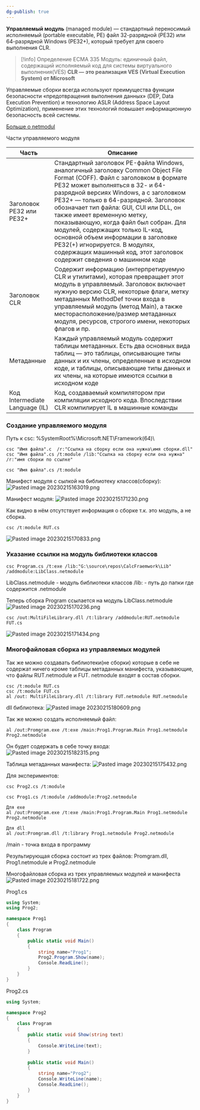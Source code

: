 ```yaml
---
dg-publish: true
---
```


**Управляемый модуль** (managed module) — стандартный переносимый исполняемый (portable executable, PE) файл 32-разрядной (PE32) или 64-разрядной Windows (PE32+), который требует для своего выполнения CLR. 
> [!info] Определение ECMA 335
>  Модуль: единичный файл, содержащий исполняемый код для системы виртуального выполнения(VES)
>  **CLR — это реализация VES (Virtual Execution System) от Microsoft**

Управляемые сборки всегда используют преимущества функции безопасности «предотвращения выполнения данных» (DEP, Data Execution Prevention) и технологию ASLR (Address Space Layout Optimization), применение этих технологий повышает информационную безопасность всей системы.

[Больше о netmodul](https://ru.stackoverflow.com/questions/1161449/%D0%A7%D1%82%D0%BE-%D1%82%D0%B0%D0%BA%D0%BE%D0%B5-netmodule-%D0%B8-%D0%BA%D0%B0%D0%BA-%D0%BE%D0%BD-%D1%81%D0%B2%D1%8F%D0%B7%D0%B0%D0%BD-%D1%81-%D1%83%D0%BF%D1%80%D0%B0%D0%B2%D0%BB%D1%8F%D0%B5%D0%BC%D1%8B%D0%BC-%D0%BC%D0%BE%D0%B4%D1%83%D0%BB%D0%B5%D0%BC)

Части управляемого модуля

| Часть                          | Описание                                                                                                                                                                                                                                                                                                                                                                                                                                                                                                                                              |
| ------------------------------ | ----------------------------------------------------------------------------------------------------------------------------------------------------------------------------------------------------------------------------------------------------------------------------------------------------------------------------------------------------------------------------------------------------------------------------------------------------------------------------------------------------------------------------------------------------- |
| Заголовок PE32 или PE32+       | Стандартный заголовок PE-файла Windows, аналогичный заголовку Common Object File Format (COFF). Файл с заголовком в формате PE32 может выполняться в 32- и 64-разрядной версиях Windows, а с заголовком PE32+ — только в 64-разрядной. Заголовок обозначает тип файла: GUI, CUI или DLL, он также имеет временную метку, показывающую, когда файл был собран. Для модулей, содержащих только IL-код, основной объем информации в заголовке PE32(+) игнорируется. В модулях, содержащих машинный код, этот заголовок содержит сведения о машинном коде |
| Заголовок CLR                  | Содержит информацию (интерпретируемую CLR и утилитами), которая превращает этот модуль в управляемый. Заголовок включает нужную версию CLR, некоторые флаги, метку метаданных MethodDef точки входа в управляемый модуль (метод Main), а также месторасположение/размер метаданных модуля, ресурсов, строгого имени, некоторых флагов и пр.                                                                                                                                                                                                           |
| Метаданные                     | Каждый управляемый модуль содержит таблицы метаданных. Есть два основных вида таблиц — это таблицы, описывающие типы данных и их члены, определенные в исходном коде, и таблицы, описывающие типы данных и их члены, на которые имеются ссылки в исходном коде                                                                                                                                                                                                                                                                                        |
| Код Intermediate Language (IL) | Код, создаваемый компилятором при компиляции исходного кода. Впоследствии CLR компилирует IL в машинные команды                                                                                                                                                                                                                                                                                                                                                                                                                                       |


### Создание управляемого модуля

Путь к csc: %SystemRoot%\Microsoft.NET\Framework(64)\
```
csc "Имя файла".c  /r:"Ссылка на сборку если она нужна\имя сборки.dll"
csc "Имя файла".cs /t:module /lib:"Ссылка на сборку если она нужна" /r:"имя сборки по ссылке"

```
```
csc "Имя файла".cs /t:module
```


Манифест модуля c сылкой на библиотеку классов(сборку):
![Pasted image 20230215163019.png](/img/user/Files/Image/Pasted%20image%2020230215163019.png)

Манифест модуля:
![Pasted image 20230215171230.png](/img/user/Files/Image/Pasted%20image%2020230215171230.png)

Как видно в нём отсутствует информация о сборке т.к. это модуль, а не сборка.

```
csc /t:module RUT.cs
```

![Pasted image 20230215170833.png](/img/user/Files/Image/Pasted%20image%2020230215170833.png)

### Указание ссылки на модуль библиотеки классов

```
csc Program.cs /t:exe /lib:"G:\source\repos\CalcFraemwork\Lib" /addmodule:LibClass.netmodule
```
LibClass.netmodule - модуль библиотеки классов
/lib: - путь до папки где содержится .netmodule

Теперь сборка Program ссылается на модуль LibClass.netmodule
![Pasted image 20230215170236.png](/img/user/Files/Image/Pasted%20image%2020230215170236.png)


```
csc /out:MultiFileLibrary.dll /t:library /addmodule:RUT.netmodule FUT.cs
```
![Pasted image 20230215171434.png](/img/user/Files/Image/Pasted%20image%2020230215171434.png)

### Многофайловая сборка из управляемых модулей
Так же можно создавать библиотеки(не сборки) которые в себе не содержат ничего кроме таблицы метаданных манифеста, указывающие, что файлы RUT.netmodule и FUT. netmodule входят в состав сборки.
```
csc /t:module RUT.cs 
csc /t:module FUT.cs 
al /out: MultiFileLibrary.dll /t:library FUT.netmodule RUT.netmodule
```
dll библиотека:
![Pasted image 20230215180609.png](/img/user/Files/Image/Pasted%20image%2020230215180609.png)

Так же можно создать исполняемый файл:
```
al /out:Promgram.exe /t:exe /main:Prog1.Program.Main Prog1.netmodule Prog2.netmodule
```
Он будет содержать в себе точку входа:
![Pasted image 20230215182315.png](/img/user/Files/Image/Pasted%20image%2020230215182315.png)

Таблица метаданных манифеста:
![Pasted image 20230215175432.png](/img/user/Files/Image/Pasted%20image%2020230215175432.png)


Для экспериментов:

```
csc Prog2.cs /t:module

csc Prog1.cs /t:module /addmodule:Prog2.netmodule

Для exe
al /out:Promgram.exe /t:exe /main:Prog1.Program.Main Prog1.netmodule Prog2.netmodule

Для dll
al /out:Promgram.dll /t:library Prog1.netmodule Prog2.netmodule
```
/main - точка входа в программу

Результирующая сборка состоит из трех файлов: Promgram.dll, Prog1.netmodule и Prog2.netmodule

Многофайловая сборка из трех управляемых модулей и манифеста
![Pasted image 20230215181722.png](/img/user/Files/Image/Pasted%20image%2020230215181722.png)


Prog1.cs
```csharp
using System;
using Prog2;

namespace Prog1
{
	class Program
	{
		public static void Main()
		{
			string name="Prog1";
			Prog2.Program.Show(name);
			Console.ReadLine();
		}
	}
}
```

Prog2.cs
```csharp
using System;

namespace Prog2
{
	class Program
	{
		public static void Show(string text)
		{
			Console.WriteLine(text);
		}
		
		public static void Main()
		{
			string name="Prog2";
			Console.WriteLine(name);
			Console.ReadLine();
		}
	}
}
```

